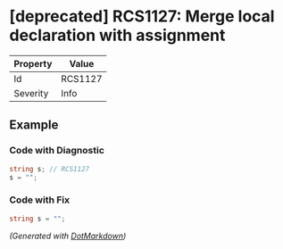 # \[deprecated\] RCS1127: Merge local declaration with assignment

| Property | Value   |
| -------- | ------- |
| Id       | RCS1127 |
| Severity | Info    |

## Example

### Code with Diagnostic

```csharp
string s; // RCS1127
s = "";
```

### Code with Fix

```csharp
string s = "";
```


*\(Generated with [DotMarkdown](http://github.com/JosefPihrt/DotMarkdown)\)*
